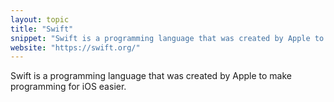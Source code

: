 ```yaml
---
layout: topic
title: "Swift"
snippet: "Swift is a programming language that was created by Apple to make programming for iOS easier."
website: "https://swift.org/"
---
```


Swift is a programming language that was created by Apple to make programming for iOS easier.

